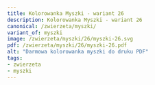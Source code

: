 ```yaml
---
title: Kolorowanka Myszki - wariant 26
description: Kolorowanka Myszki - wariant 26
canonical: /zwierzeta/myszki/
variant_of: myszki
image: /zwierzeta/myszki/26/myszki-26.svg
pdf: /zwierzeta/myszki/26/myszki-26.pdf
alt: "Darmowa kolorowanka myszki do druku PDF"
tags:
- zwierzeta
- myszki
---
```

